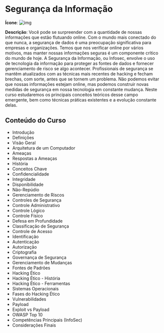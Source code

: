 # Segurança da Informação

**Ícone**: ![img](https://i.imgur.com/IUxjU6w.png)

**Descrição**: Você pode se surpreender com a quantidade de nossas informações que estão flutuando online. Com o mundo mais conectado do que nunca, a segurança de dados é uma preocupação significativa para empresas e organizações. Temos que nos verificar online por vários motivos, mas manter nossas informações seguras é um componente crítico do mundo de hoje. A Segurança da Informação, ou Infosec, envolve o uso de tecnologia da informação para proteger as fontes de dados e fornecer gerenciamento de risco se algo acontecer. Profissionais de segurança se mantêm atualizados com as técnicas mais recentes de hacking e fecham brechas, com sorte, antes que se tornem um problema. Não podemos evitar que nossas informações estejam online, mas podemos construir novas medidas de segurança em nossa tecnologia em constante mudança. Neste curso estudaremos os principais conceitos teóricos desse campo emergente, bem como técnicas práticas existentes e a evolução constante delas.

## Conteúdo do Curso 

- Introdução
- Definições
- Visão Geral
- Arquitetura de um Computador
- Ameaças
- Respostas a Ameaças
- História
- Conceitos Chave
- Confidencialidade
- Integridade
- Disponibilidade
- Não-Repúdio
- Gerenciamento de Riscos
- Controles de Segurança
- Controle Administrativo
- Controle Lógico
- Controle Físico
- Defesa em Profundidade
- Classificação de Segurança
- Controle de Acesso
- Identificação
- Autenticação
- Autorização
- Criptografia
- Governança de Segurança
- Gerenciamento de Mudanças
- Fontes de Padrões
- Hacking Ético
- Hacking Ético - História
- Hacking Ético - Ferramentas
- Sistemas Operacionais
- Fases do Hacking Ético
- Vulnerabilidades
- Payload
- Exploit vs Payload
- OWASP Top 10
- Competências Principais (InfoSec)
- Considerações Finais
